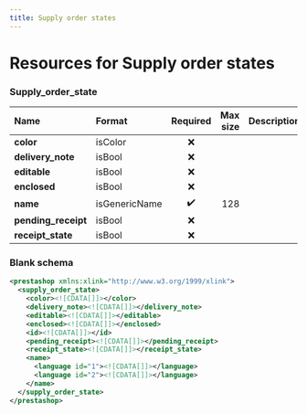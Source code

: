 ```yaml
---
title: Supply order states
---
```


# Resources for Supply order states

### Supply_order_state

|        Name         |    Format     | Required | Max size | Description |
| :------------------ | :------------ | :------: | -------: | :---------- |
| **color**           | isColor       | ❌        |          |             |
| **delivery_note**   | isBool        | ❌        |          |             |
| **editable**        | isBool        | ❌        |          |             |
| **enclosed**        | isBool        | ❌        |          |             |
| **name**            | isGenericName | ✔️       | 128      |             |
| **pending_receipt** | isBool        | ❌        |          |             |
| **receipt_state**   | isBool        | ❌        |          |             |


### Blank schema

```xml
<prestashop xmlns:xlink="http://www.w3.org/1999/xlink">
  <supply_order_state>
    <color><![CDATA[]]></color>
    <delivery_note><![CDATA[]]></delivery_note>
    <editable><![CDATA[]]></editable>
    <enclosed><![CDATA[]]></enclosed>
    <id><![CDATA[]]></id>
    <pending_receipt><![CDATA[]]></pending_receipt>
    <receipt_state><![CDATA[]]></receipt_state>
    <name>
      <language id="1"><![CDATA[]]></language>
      <language id="2"><![CDATA[]]></language>
    </name>
  </supply_order_state>
</prestashop>
```

